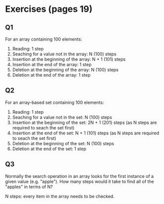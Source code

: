 # Exercises (pages 19)

## Q1
For an array containing 100 elements:
1. Reading: 1 step
2. Seaching for a value not in the array: N (100) steps
3. Insertion at the beginning of the array: N + 1 (101) steps
4. Insertion at the end of the array: 1 step
5. Deletion at the beginning of the array: N (100) steps
6. Deletion at the end of the array: 1 step

## Q2
For an array-based set containing 100 elements:
1. Reading: 1 step
2. Seaching for a value not in the set: N (100) steps
3. Insertion at the beginning of the set: 2N + 1 (201) steps (as N steps are required to seach the set first)
4. Insertion at the end of the set: N + 1 (101) steps (as N steps are required to seach the set first)
5. Deletion at the beginning of the set: N (100) steps
6. Deletion at the end of the set: 1 step

## Q3
Normally the search operation in an array looks for the first instance of a given value (e.g. "apple"). How many steps would it take to find all of the "apples" in terms of N?

N steps: every item in the array needs to be checked.